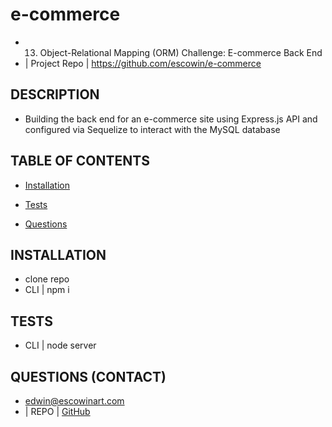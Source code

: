 # e-commerce
  * 13. Object-Relational Mapping (ORM) Challenge: E-commerce Back End
  * | Project Repo | https://github.com/escowin/e-commerce
  
  ## DESCRIPTION
  * Building the back end for an e-commerce site using Express.js API and configured via Sequelize to interact with the MySQL database
  
  ## TABLE OF CONTENTS
  * [Installation](#INSTALLATION)
  
  * [Tests](#TESTS)

  * [Questions](#QUESTIONS)
  
  ## INSTALLATION
  * clone repo
  * CLI | npm i 

  ## TESTS
  * CLI | node server

  ## QUESTIONS (CONTACT)
  * edwin@escowinart.com
  * | REPO  | [GitHub](https://github.com/escowin)